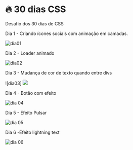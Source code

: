 #  🔥 30 dias CSS
Desafio dos 30 dias de CSS

Dia 1 - Criando ícones sociais com animação em camadas. 

![dia01](https://user-images.githubusercontent.com/37448340/87863730-bdeb0580-c934-11ea-84d4-d85ec4539183.gif)


Dia 2 - Loader animado 

![dia02](https://user-images.githubusercontent.com/37448340/87999843-769a7b80-cad2-11ea-9e1a-2958e9c14f76.gif)


Dia 3 - Mudança de cor de texto quando entre divs 

![dia03] <img src="aula 3/dia03.gif">

Dia 4 - Botão com efeito 


![dia 04](https://user-images.githubusercontent.com/37448340/88242961-38819100-cc65-11ea-82b3-b541ff8cb3d7.gif)


Dia 5 - Efeito Pulsar

![dia 05](https://user-images.githubusercontent.com/37448340/88354131-4d7a2500-cd36-11ea-800e-eec277f17737.gif)


Dia 6 -Efeito lightning text

![dia 06](https://user-images.githubusercontent.com/37448340/88449709-5d216880-ce1f-11ea-924b-18acde214ce9.gif)

